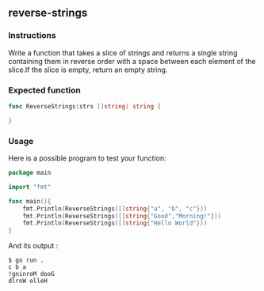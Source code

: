 ## reverse-strings

### Instructions

Write a function that takes a slice of strings and returns a single string containing them in reverse order with a space between each element of the slice.If the slice is empty, return an empty string.

### Expected function

```go
func ReverseStrings(strs []string) string {

}
```

### Usage

Here is a possible program to test your function:

```go 
package main

import "fmt"

func main(){
    fmt.Println(ReverseStrings([]string{"a", "b", "c"}))
    fmt.Println(ReverseStrings([]string{"Good","Morning!"}))
    fmt.Println(ReverseStrings([]string{"Hello World"}))
}
```

And its output : 

```console
$ go run .
c b a
!gninroM dooG
dlroW olleH
```
